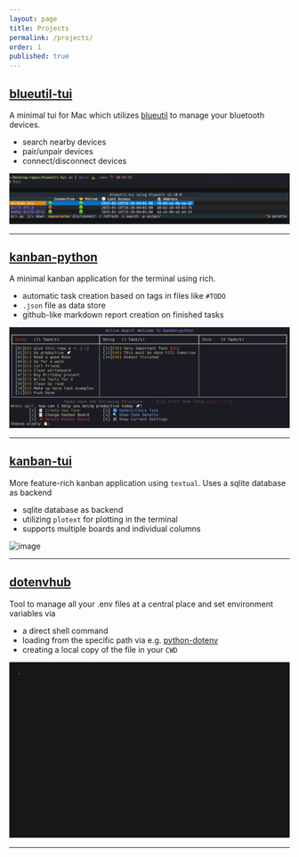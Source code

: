 ```yaml
---
layout: page
title: Projects
permalink: /projects/
order: 1
published: true
---
```


## [blueutil-tui]
A minimal tui for Mac which utilizes [blueutil] to manage your bluetooth devices.
- search nearby devices
- pair/unpair devices
- connect/disconnect devices

![image](https://raw.githubusercontent.com/Zaloog/blueutil-tui/main/images/preview.png)

---

## [kanban-python]
A minimal kanban application for the terminal using rich.
- automatic task creation based on tags in files like `#TODO`
- `.json` file as data store
- github-like markdown report creation on finished tasks

![image](https://raw.githubusercontent.com/Zaloog/kanban-python/main/images/image_header.PNG)

---

## [kanban-tui]
More feature-rich kanban application using `textual`. Uses a sqlite database as backend
- sqlite database as backend
- utilizing `plotext` for plotting in the terminal
- supports multiple boards and individual columns

![image](https://raw.githubusercontent.com/Zaloog/kanban-tui/main/images/demo.gif)

---

## [dotenvhub]
Tool to manage all your .env files at a central place and set environment variables via
- a direct shell command
- loading from the specific path via e.g. [python-dotenv][dotenv]
- creating a local copy of the file in your `CWD`

![image](https://raw.githubusercontent.com/Zaloog/dotenvhub/main/images/demo.gif)

---

<!-- other Links -->
[blueutil]: https://github.com/toy/blueutil
[dotenv]: https://github.com/theskumar/python-dotenv

<!-- My repos -->
[kanban-python]: https:/github.com/Zaloog/kanban-python
[kanban-tui]: https:/github.com/Zaloog/kanban-tui
[dotenvhub]: https:/github.com/Zaloog/dotenvhub
[blueutil-tui]: https:/github.com/Zaloog/blueutil-tui
